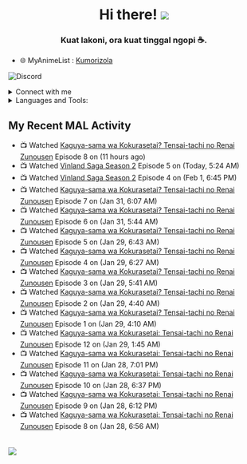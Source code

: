 <h1 align="center">Hi there! <img src="https://media.giphy.com/media/hvRJCLFzcasrR4ia7z/giphy.gif" width="25px"> </h1>
<h3 align="center">Kuat lakoni, ora kuat tinggal ngopi ☕.</h3>

- 🌐 MyAnimeList : [Kumorizola](https://myanimelist.net/animelist/Kumorizola)

![Discord](https://discord.c99.nl/widget/theme-3/761213268009943051.png)
<details>
      <summary>Connect with me</summary>
    <p align="left">
        <a href="https://www.facebook.com/kumori.hartley.1" target="blank"><img align="center"
                src="https://raw.githubusercontent.com/rahuldkjain/github-profile-readme-generator/master/src/images/icons/Social/facebook.svg"
                alt="kumori hartley" height="30" width="40" /></a>
        <a href="https://www.instagram.com/kumorizola/" target="blank"><img align="center"
                src="https://raw.githubusercontent.com/rahuldkjain/github-profile-readme-generator/master/src/images/icons/Social/instagram.svg"
                alt="kumorizola" height="30" width="40" /></a>
        <a href="https://discord.com" target="blank"><img align="center"
                src="https://raw.githubusercontent.com/rahuldkjain/github-profile-readme-generator/master/src/images/icons/Social/discord.svg"
                alt="Kumori#5882" height="30" width="40" /></a>
    </p>
</details>

<details>
    <summary align="left">Languages and Tools:</summary>
<p align="left">
      <a href="https://www.w3schools.com/css/" target="_blank">
        <img src="https://raw.githubusercontent.com/devicons/devicon/master/icons/css3/css3-original-wordmark.svg"
            alt="css3" width="40" height="40" /> </a> <a href="https://www.w3.org/html/" target="_blank"> <img
            src="https://raw.githubusercontent.com/devicons/devicon/master/icons/html5/html5-original-wordmark.svg"
            alt="html5" width="40" height="40" /> </a> <a href="https://www.java.com" target="_blank"> <img
            src="https://raw.githubusercontent.com/devicons/devicon/master/icons/java/java-original.svg" alt="java"
            width="40" height="40" /> </a> <a href="https://developer.mozilla.org/en-US/docs/Web/JavaScript"
            target="_blank"> <img
            src="https://raw.githubusercontent.com/devicons/devicon/master/icons/javascript/javascript-original.svg"
            alt="javascript" width="40" height="40" /> </a> <a href="https://nodejs.org" target="_blank"> <img
            src="https://raw.githubusercontent.com/devicons/devicon/master/icons/nodejs/nodejs-original-wordmark.svg"
            alt="nodejs" width="40" height="40" /> </a> <a href="https://www.python.org" target="_blank"> <img
            src="https://raw.githubusercontent.com/devicons/devicon/master/icons/python/python-original.svg"
            alt="python" width="40" height="40" /> </a> <a href="https://www.typescriptlang.org/" target="_blank"> <img
            src="https://raw.githubusercontent.com/devicons/devicon/master/icons/typescript/typescript-original.svg" 
            alt="typescript" width="40" height="40" /> </a> <a href="https://www.photoshop.com/en" target="_blank"> <img
            src="https://upload.wikimedia.org/wikipedia/commons/a/af/Adobe_Photoshop_CC_icon.svg" alt="photoshop" width="40" height="40"/> </a>
            <a href="https://www.adobe.com/products/premiere.html" target="_blank"> <img
            src="https://upload.wikimedia.org/wikipedia/commons/4/40/Adobe_Premiere_Pro_CC_icon.svg" alt="Premiere pro" width="40" height="40"/> </a>
            <a href="https://www.adobe.com/in/products/illustrator.html" target="_blank"> <img 
            src="https://upload.wikimedia.org/wikipedia/commons/f/fb/Adobe_Illustrator_CC_icon.svg" alt="illustrator" width="40" height="40"/> </a>
      
 </details>
 
 <h2> My Recent MAL Activity</h2>
<!-- MAL_ACTIVITY:start -->

- 📺 Watched [Kaguya-sama wa Kokurasetai? Tensai-tachi no Renai Zunousen](https://MyAnimeList.net/anime.php?id=40591) Episode 8 on (11 hours ago)
- 📺 Watched [Vinland Saga Season 2](https://MyAnimeList.net/anime.php?id=49387) Episode 5 on (Today, 5:24 AM)
- 📺 Watched [Vinland Saga Season 2](https://MyAnimeList.net/anime.php?id=49387) Episode 4 on (Feb 1, 6:45 PM)
- 📺 Watched [Kaguya-sama wa Kokurasetai? Tensai-tachi no Renai Zunousen](https://MyAnimeList.net/anime.php?id=40591) Episode 7 on (Jan 31, 6:07 AM)
- 📺 Watched [Kaguya-sama wa Kokurasetai? Tensai-tachi no Renai Zunousen](https://MyAnimeList.net/anime.php?id=40591) Episode 6 on (Jan 31, 5:44 AM)
- 📺 Watched [Kaguya-sama wa Kokurasetai? Tensai-tachi no Renai Zunousen](https://MyAnimeList.net/anime.php?id=40591) Episode 5 on (Jan 29, 6:43 AM)
- 📺 Watched [Kaguya-sama wa Kokurasetai? Tensai-tachi no Renai Zunousen](https://MyAnimeList.net/anime.php?id=40591) Episode 4 on (Jan 29, 6:27 AM)
- 📺 Watched [Kaguya-sama wa Kokurasetai? Tensai-tachi no Renai Zunousen](https://MyAnimeList.net/anime.php?id=40591) Episode 3 on (Jan 29, 5:41 AM)
- 📺 Watched [Kaguya-sama wa Kokurasetai? Tensai-tachi no Renai Zunousen](https://MyAnimeList.net/anime.php?id=40591) Episode 2 on (Jan 29, 4:40 AM)
- 📺 Watched [Kaguya-sama wa Kokurasetai? Tensai-tachi no Renai Zunousen](https://MyAnimeList.net/anime.php?id=40591) Episode 1 on (Jan 29, 4:10 AM)
- 📺 Watched [Kaguya-sama wa Kokurasetai: Tensai-tachi no Renai Zunousen](https://MyAnimeList.net/anime.php?id=37999) Episode 12 on (Jan 29, 1:45 AM)
- 📺 Watched [Kaguya-sama wa Kokurasetai: Tensai-tachi no Renai Zunousen](https://MyAnimeList.net/anime.php?id=37999) Episode 11 on (Jan 28, 7:01 PM)
- 📺 Watched [Kaguya-sama wa Kokurasetai: Tensai-tachi no Renai Zunousen](https://MyAnimeList.net/anime.php?id=37999) Episode 10 on (Jan 28, 6:37 PM)
- 📺 Watched [Kaguya-sama wa Kokurasetai: Tensai-tachi no Renai Zunousen](https://MyAnimeList.net/anime.php?id=37999) Episode 9 on (Jan 28, 6:12 PM)
- 📺 Watched [Kaguya-sama wa Kokurasetai: Tensai-tachi no Renai Zunousen](https://MyAnimeList.net/anime.php?id=37999) Episode 8 on (Jan 28, 6:56 AM)

<!-- MAL_ACTIVITY:end -->

  
<h2 align="left"> <img src="https://media.discordapp.net/attachments/918405470073520168/919220018355523584/ezgif.com-gif-maker_1.gif">
